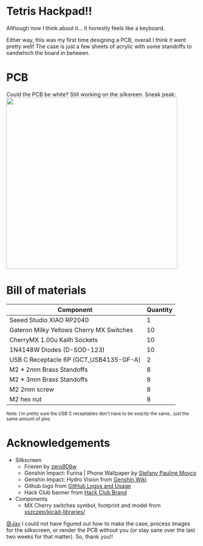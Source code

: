 # Tetris Hackpad!!
Although now I think about it... it honestly feels like a keyboard.  

Either way, this was my first time designing a PCB, overall I think it went pretty well! The case is just a few sheets of acrylic with some standoffs to sandwhich the board in between.

# PCB
Could the PCB be white? Still working on the silksreen. Sneak peak:  
<img src="https://github.com/s1072489/hackpad/blob/main/hackpads/TetrisHackpad/pcb.png?raw=true" style="width:450px">


# Bill of materials
| Component                                 | Quantity |
|-------------------------------------------|----------|
| Seeed Studio XIAO RP2040                  | 1        |
| Gateron Milky Yellows Cherry MX Switches  | 10       |
| CherryMX 1.00u Kailh Sockets              | 10       |
| 1N4148W Diodes (D-SOD-123)                | 10       |
| USB C Receptacle 6P (GCT_USB4135-GF-A)    | 2        |
| M2 * 2mm Brass Standoffs                  | 8        |
| M2 * 3mm Brass Standoffs                  | 8        |
| M2 2mm screw                              | 8        |
| M2 hex nut                                | 8        |

<small>Note: I'm pretty sure the USB C receptables don't have to be *exactly* the same.. just the same amount of pins</small>

# Acknowledgements
- Silkscreen 
  - Frieren by [zero808w](https://www.instagram.com/zero808w/p/CyAXmzevf3J/)
  - Genshin Impact: Furina | Phone Wallpaper by [Stefany Pauline Moyco](https://dribbble.com/shots/24052617-Genshin-Impact-Furina-Phone-Wallpaper)
  - Genshin Impact: Hydro Vision from [Genshin Wiki](https://genshin-impact.fandom.com/wiki/Vision?file=Item_Furina_Vision.png)
  - Github logo from [GitHub Logos and Usage](https://github.com/logos)
  - Hack Club banner from [Hack Club Brand](https://hackclub.com/brand/)
- Components
  - MX Cherry switches symbol, footprint and model from [sszczep/kicad-libraries/](https://github.com/sszczep/kicad-libraries/)

[@Jay](https://github.com/Jayx2u) I could not have figured out how to make the case, process images for the silkscreen, or render the PCB without you (or stay sane over the last two weeks for that matter). So, thank you!!
